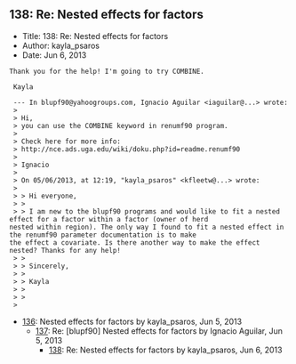 ## 138: Re: Nested effects for factors

- Title: 138: Re: Nested effects for factors
- Author: kayla_psaros
- Date: Jun 6, 2013
```
Thank you for the help! I'm going to try COMBINE.

 Kayla

 --- In blupf90@yahoogroups.com, Ignacio Aguilar <iaguilar@...> wrote:
 >
 > Hi,
 > you can use the COMBINE keyword in renumf90 program. 
 > 
 > Check here for more info:
 > http://nce.ads.uga.edu/wiki/doku.php?id=readme.renumf90
 > 
 > Ignacio 
 > 
 > On 05/06/2013, at 12:19, "kayla_psaros" <kfleetw@...> wrote:
 > 
 > > Hi everyone,
 > > 
 > > I am new to the blupf90 programs and would like to fit a nested effect for a factor within a factor (owner of herd
nested within region). The only way I found to fit a nested effect in the renumf90 parameter documentation is to make
the effect a covariate. Is there another way to make the effect nested? Thanks for any help!
 > > 
 > > Sincerely,
 > > 
 > > Kayla
 > > 
 > >
 > 
```

- [136](0136.md): Nested effects for factors by kayla_psaros, Jun 5, 2013
    - [137](0137.md): Re: [blupf90] Nested effects for factors by Ignacio Aguilar, Jun 5, 2013
        - [138](0138.md): Re: Nested effects for factors by kayla_psaros, Jun 6, 2013
